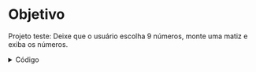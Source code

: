 # Objetivo
Projeto teste: Deixe que o usuário escolha 9 números, monte uma matiz e exiba os números.

<details>
<summary>Código</summary>

```c
programa
{
	// Criando a matriz
	inteiro matriz[3][3]
	
	//Criando variáveis para ajudar no preenchimento dos dados na matriz
	inteiro lin, col
	
	funcao inicio()
	{
		// Pedindo dados para popular a matriz
		para(lin = 0; lin <=2; lin++){
			para(col = 0; col <= 2; col++){
				escreva("Digite um número: ")
				leia(matriz[lin][col])
			}
		}escreva("\n")

		// Imprimindo números da matriz em tela
		para(lin = 0; lin <=2; lin++){
			para(col = 0; col <= 2; col++){
				se(col < 2){
					escreva(matriz[lin][col], ", ")	
				}
				senao{
					escreva(matriz[lin][col], "\n")
				}
			}
		}
	}
}
```
</details>
